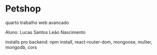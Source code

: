 # Petshop
 quarto trabalho web avancado

Aluno: Lucas Santos Leão Nascimento

installs pro backend: npm install, react-router-dom, mongoose, multer, mongodb, cors